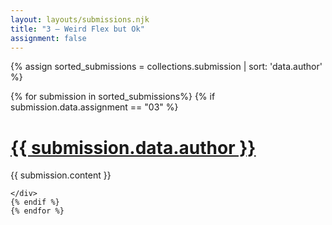 ```yaml
---
layout: layouts/submissions.njk
title: "3 — Weird Flex but Ok"
assignment: false
---
```



{% assign sorted_submissions = collections.submission | sort: 'data.author' %} 

{% for submission in sorted_submissions%}
{% if submission.data.assignment == "03" %}

<div class="post"> 
	<h1><a href="{{submission.url}}">{{ submission.data.author }}</a></h1>
		{{ submission.content }}

	</div>
	{% endif %}
	{% endfor %}
